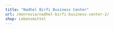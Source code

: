 ```yaml
---
title: "Nadhel Birfi Business Center"
url: /monrovia/nadhel-birfi-business-center-2/
shop: Lebensmittel
---
```

